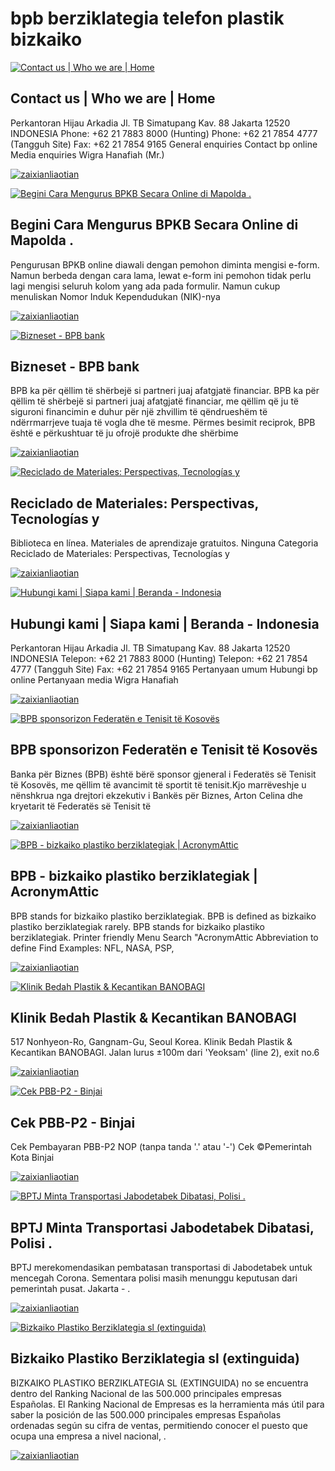 # bpb berziklategia telefon plastik bizkaiko
<a href="https://mnn.zoosnet.net/LR/Chatpre.aspx?id=MNN94995150&p=https://topgrinding.com/" target="_blank">![Contact us | Who we are | Home](https://github.com/technlg/images/blob/main/47.jpg)</a>
## Contact us | Who we are | Home
Perkantoran Hijau Arkadia Jl. TB Simatupang Kav. 88 Jakarta 12520 INDONESIA Phone: +62 21 7883 8000 (Hunting) Phone: +62 21 7854 4777 (Tangguh Site) Fax: +62 21 7854 9165 General enquiries Contact bp online Media enquiries Wigra Hanafiah (Mr.)
<a href="https://mnn.zoosnet.net/LR/Chatpre.aspx?id=MNN94995150&p=https://topgrinding.com/" target="_blank"><img src="https://github.com/technlg/images/raw/main/chat11.jpg" alt="zaixianliaotian"/></a><a href="//whatsapp.shibangsoft.com/WhatsApp.php" ><img src="https://github.com/technlg/images/raw/main/chat11.png" alt=""></a>
<a href="https://mnn.zoosnet.net/LR/Chatpre.aspx?id=MNN94995150&p=https://topgrinding.com/" target="_blank">![Begini Cara Mengurus BPKB Secara Online di Mapolda .](https://github.com/technlg/images/blob/main/30.jpg)</a>
## Begini Cara Mengurus BPKB Secara Online di Mapolda .
Pengurusan BPKB online diawali dengan pemohon diminta mengisi e-form. Namun berbeda dengan cara lama, lewat e-form ini pemohon tidak perlu lagi mengisi seluruh kolom yang ada pada formulir. Namun cukup menuliskan Nomor Induk Kependudukan (NIK)-nya 
<a href="https://mnn.zoosnet.net/LR/Chatpre.aspx?id=MNN94995150&p=https://topgrinding.com/" target="_blank"><img src="https://github.com/technlg/images/raw/main/chat11.jpg" alt="zaixianliaotian"/></a><a href="//whatsapp.shibangsoft.com/WhatsApp.php" ><img src="https://github.com/technlg/images/raw/main/chat11.png" alt=""></a>
<a href="https://mnn.zoosnet.net/LR/Chatpre.aspx?id=MNN94995150&p=https://topgrinding.com/" target="_blank">![Bizneset - BPB bank](https://github.com/technlg/images/blob/main/42.jpg)</a>
## Bizneset - BPB bank
BPB ka për qëllim të shërbejë si partneri juaj afatgjatë financiar. BPB ka për qëllim të shërbejë si partneri juaj afatgjatë financiar, me qëllim që ju të siguroni financimin e duhur për një zhvillim të qëndrueshëm të ndërrmarrjeve tuaja të vogla dhe të mesme. Përmes besimit reciprok, BPB është e përkushtuar të ju ofrojë produkte dhe shërbime 
<a href="https://mnn.zoosnet.net/LR/Chatpre.aspx?id=MNN94995150&p=https://topgrinding.com/" target="_blank"><img src="https://github.com/technlg/images/raw/main/chat11.jpg" alt="zaixianliaotian"/></a><a href="//whatsapp.shibangsoft.com/WhatsApp.php" ><img src="https://github.com/technlg/images/raw/main/chat11.png" alt=""></a>
<a href="https://mnn.zoosnet.net/LR/Chatpre.aspx?id=MNN94995150&p=https://topgrinding.com/" target="_blank">![Reciclado de Materiales: Perspectivas, Tecnologías y](https://github.com/technlg/images/blob/main/62.jpg)</a>
## Reciclado de Materiales: Perspectivas, Tecnologías y
Biblioteca en línea. Materiales de aprendizaje gratuitos. Ninguna Categoria Reciclado de Materiales: Perspectivas, Tecnologías y
<a href="https://mnn.zoosnet.net/LR/Chatpre.aspx?id=MNN94995150&p=https://topgrinding.com/" target="_blank"><img src="https://github.com/technlg/images/raw/main/chat11.jpg" alt="zaixianliaotian"/></a><a href="//whatsapp.shibangsoft.com/WhatsApp.php" ><img src="https://github.com/technlg/images/raw/main/chat11.png" alt=""></a>
<a href="https://mnn.zoosnet.net/LR/Chatpre.aspx?id=MNN94995150&p=https://topgrinding.com/" target="_blank">![Hubungi kami | Siapa kami | Beranda - Indonesia](https://github.com/technlg/images/blob/main/29.jpg)</a>
## Hubungi kami | Siapa kami | Beranda - Indonesia
Perkantoran Hijau Arkadia Jl. TB Simatupang Kav. 88 Jakarta 12520 INDONESIA Telepon: +62 21 7883 8000 (Hunting) Telepon: +62 21 7854 4777 (Tangguh Site) Fax: +62 21 7854 9165 Pertanyaan umum Hubungi bp online Pertanyaan media Wigra Hanafiah
<a href="https://mnn.zoosnet.net/LR/Chatpre.aspx?id=MNN94995150&p=https://topgrinding.com/" target="_blank"><img src="https://github.com/technlg/images/raw/main/chat11.jpg" alt="zaixianliaotian"/></a><a href="//whatsapp.shibangsoft.com/WhatsApp.php" ><img src="https://github.com/technlg/images/raw/main/chat11.png" alt=""></a>
<a href="https://mnn.zoosnet.net/LR/Chatpre.aspx?id=MNN94995150&p=https://topgrinding.com/" target="_blank">![BPB sponsorizon Federatën e Tenisit të Kosovës](https://github.com/technlg/images/blob/main/30.jpg)</a>
## BPB sponsorizon Federatën e Tenisit të Kosovës
Banka për Biznes (BPB) është bërë sponsor gjeneral i Federatës së Tenisit të Kosovës, me qëllim të avancimit të sportit të tenisit.Kjo marrëveshje u nënshkrua nga drejtori ekzekutiv i Bankës për Biznes, Arton Celina dhe kryetarit të Federatës së Tenisit të
<a href="https://mnn.zoosnet.net/LR/Chatpre.aspx?id=MNN94995150&p=https://topgrinding.com/" target="_blank"><img src="https://github.com/technlg/images/raw/main/chat11.jpg" alt="zaixianliaotian"/></a><a href="//whatsapp.shibangsoft.com/WhatsApp.php" ><img src="https://github.com/technlg/images/raw/main/chat11.png" alt=""></a>
<a href="https://mnn.zoosnet.net/LR/Chatpre.aspx?id=MNN94995150&p=https://topgrinding.com/" target="_blank">![BPB - bizkaiko plastiko berziklategiak | AcronymAttic](https://github.com/technlg/images/blob/main/38.jpg)</a>
## BPB - bizkaiko plastiko berziklategiak | AcronymAttic
BPB stands for bizkaiko plastiko berziklategiak. BPB is defined as bizkaiko plastiko berziklategiak rarely. BPB stands for bizkaiko plastiko berziklategiak. Printer friendly Menu Search "AcronymAttic Abbreviation to define Find Examples: NFL, NASA, PSP, 
<a href="https://mnn.zoosnet.net/LR/Chatpre.aspx?id=MNN94995150&p=https://topgrinding.com/" target="_blank"><img src="https://github.com/technlg/images/raw/main/chat11.jpg" alt="zaixianliaotian"/></a><a href="//whatsapp.shibangsoft.com/WhatsApp.php" ><img src="https://github.com/technlg/images/raw/main/chat11.png" alt=""></a>
<a href="https://mnn.zoosnet.net/LR/Chatpre.aspx?id=MNN94995150&p=https://topgrinding.com/" target="_blank">![Klinik Bedah Plastik & Kecantikan BANOBAGI](https://github.com/technlg/images/blob/main/59.jpg)</a>
## Klinik Bedah Plastik & Kecantikan BANOBAGI
517 Nonhyeon-Ro, Gangnam-Gu, Seoul Korea. Klinik Bedah Plastik & Kecantikan BANOBAGI. Jalan lurus ±100m dari 'Yeoksam' (line 2), exit no.6
<a href="https://mnn.zoosnet.net/LR/Chatpre.aspx?id=MNN94995150&p=https://topgrinding.com/" target="_blank"><img src="https://github.com/technlg/images/raw/main/chat11.jpg" alt="zaixianliaotian"/></a><a href="//whatsapp.shibangsoft.com/WhatsApp.php" ><img src="https://github.com/technlg/images/raw/main/chat11.png" alt=""></a>
<a href="https://mnn.zoosnet.net/LR/Chatpre.aspx?id=MNN94995150&p=https://topgrinding.com/" target="_blank">![Cek PBB-P2 - Binjai](https://github.com/technlg/images/blob/main/59.jpg)</a>
## Cek PBB-P2 - Binjai
Cek Pembayaran PBB-P2 NOP (tanpa tanda '.' atau '-') Cek ©Pemerintah Kota Binjai
<a href="https://mnn.zoosnet.net/LR/Chatpre.aspx?id=MNN94995150&p=https://topgrinding.com/" target="_blank"><img src="https://github.com/technlg/images/raw/main/chat11.jpg" alt="zaixianliaotian"/></a><a href="//whatsapp.shibangsoft.com/WhatsApp.php" ><img src="https://github.com/technlg/images/raw/main/chat11.png" alt=""></a>
<a href="https://mnn.zoosnet.net/LR/Chatpre.aspx?id=MNN94995150&p=https://topgrinding.com/" target="_blank">![BPTJ Minta Transportasi Jabodetabek Dibatasi, Polisi .](https://github.com/technlg/images/blob/main/64.jpg)</a>
## BPTJ Minta Transportasi Jabodetabek Dibatasi, Polisi .
BPTJ merekomendasikan pembatasan transportasi di Jabodetabek untuk mencegah Corona. Sementara polisi masih menunggu keputusan dari pemerintah pusat. Jakarta - .
<a href="https://mnn.zoosnet.net/LR/Chatpre.aspx?id=MNN94995150&p=https://topgrinding.com/" target="_blank"><img src="https://github.com/technlg/images/raw/main/chat11.jpg" alt="zaixianliaotian"/></a><a href="//whatsapp.shibangsoft.com/WhatsApp.php" ><img src="https://github.com/technlg/images/raw/main/chat11.png" alt=""></a>
<a href="https://mnn.zoosnet.net/LR/Chatpre.aspx?id=MNN94995150&p=https://topgrinding.com/" target="_blank">![Bizkaiko Plastiko Berziklategia sl (extinguida)](https://github.com/technlg/images/blob/main/30.jpg)</a>
## Bizkaiko Plastiko Berziklategia sl (extinguida)
BIZKAIKO PLASTIKO BERZIKLATEGIA SL (EXTINGUIDA) no se encuentra dentro del Ranking Nacional de las 500.000 principales empresas Españolas. El Ranking Nacional de Empresas es la herramienta más útil para saber la posición de las 500.000 principales empresas Españolas ordenadas según su cifra de ventas, permitiendo conocer el puesto que ocupa una empresa a nivel nacional, .
<a href="https://mnn.zoosnet.net/LR/Chatpre.aspx?id=MNN94995150&p=https://topgrinding.com/" target="_blank"><img src="https://github.com/technlg/images/raw/main/chat11.jpg" alt="zaixianliaotian"/></a><a href="//whatsapp.shibangsoft.com/WhatsApp.php" ><img src="https://github.com/technlg/images/raw/main/chat11.png" alt=""></a>
